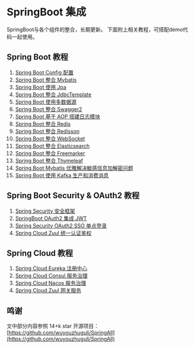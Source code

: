 # SpringBoot 集成
SpringBoot与各个组件的整合，长期更新。
下面附上相关教程，可搭配demo代码一起使用。

## Spring Boot 教程
1. [Spring Boot Config 配置](https://www.chenyangjie.com.cn/articles/2020/04/26/1587866159546.html)
2. [Spring Boot 整合 Mybatis](https://www.chenyangjie.com.cn/articles/2020/04/25/1587783556834.html)
3. [Spring Boot 使用 Jpa](https://www.chenyangjie.com.cn/articles/2020/04/25/1587785915374.html)
4. [Spring Boot 整合 JdbcTemplate](https://www.chenyangjie.com.cn/articles/2020/04/25/1587791589614.html)
5. [Spring Boot 使用多数据源](https://www.chenyangjie.com.cn/articles/2020/04/26/1587870133056.html)
5. [Spring Boot 整合 Swagger2 ](https://www.chenyangjie.com.cn/articles/2020/04/26/1587874999744.html)
6. [Spring Boot 基于 AOP 搭建日志模块](https://www.chenyangjie.com.cn/articles/2020/04/26/1587887374923.html)
7. [Spring Boot 整合 Redis](https://www.chenyangjie.com.cn/articles/2019/11/13/1573630151886.html)
8. [Spring Boot 整合 Redisson](https://www.chenyangjie.com.cn/articles/2020/03/28/1585403311935.html)
9. [Spring Boot 整合 WebSocket](https://www.chenyangjie.com.cn/articles/2020/04/26/1587891946175.html)
10. [Spring Boot 整合 Elasticsearch](https://www.chenyangjie.com.cn/articles/2020/04/25/1587820360963.html)
11. [Spring Boot 整合 Freemarker]()
12. [Spring Boot 整合 Thymeleaf]()
13. [Spring Boot Mybatis 优雅解决敏感信息加解密问题](https://www.chenyangjie.com.cn/articles/2020/04/27/1587965706728.html) 
14. [Spring Boot 使用 Kafka 生产和消费消息](https://www.chenyangjie.com.cn/articles/2020/04/30/1588254024454.html)

## Spring Boot Security & OAuth2 教程
1. [Spring Security 安全框架](https://www.chenyangjie.com.cn/articles/2020/03/15/1584254953580.html)
2. [SpringBoot OAuth2 集成 JWT](https://www.chenyangjie.com.cn/articles/2020/03/14/1584194721393.html)
3. [Spring Security OAuth2 SSO 单点登录](https://www.chenyangjie.com.cn/articles/2020/03/15/1584254982408.html)
4. [Spring Cloud Zuul 统一认证鉴权](https://www.chenyangjie.com.cn/articles/2020/03/22/1584852458180.html)

## Spring Cloud 教程
1. [Spring Cloud Eureka 注册中心]()
2. [Spring Cloud Consul 服务治理]()
3. [Spring Cloud Nacos 服务治理]()
4. [Spring Cloud Zuul 网关服务]()

## 鸣谢
文中部分内容参照 14+k star 开源项目：
[https://github.com/wuyouzhuguli/SpringAll](https://github.com/wuyouzhuguli/SpringAll)